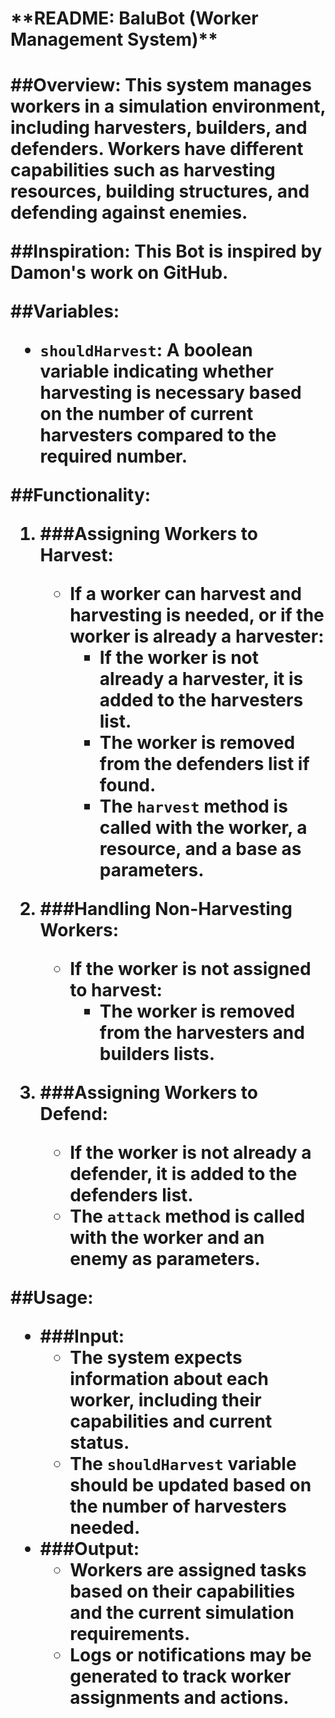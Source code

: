 <h1>**README: BaluBot (Worker Management System)**<h1>

##**Overview:**
This system manages workers in a simulation environment, including harvesters, builders, and defenders. Workers have different capabilities such as harvesting resources, building structures, and defending against enemies.

##**Inspiration:**
This Bot is inspired by Damon's work on GitHub.

##**Variables:**
- `shouldHarvest`: A boolean variable indicating whether harvesting is necessary based on the number of current harvesters compared to the required number.

##**Functionality:**

1. ###**Assigning Workers to Harvest:**
    - If a worker can harvest and harvesting is needed, or if the worker is already a harvester:
        - If the worker is not already a harvester, it is added to the harvesters list.
        - The worker is removed from the defenders list if found.
        - The `harvest` method is called with the worker, a resource, and a base as parameters.

2. ###**Handling Non-Harvesting Workers:**
    - If the worker is not assigned to harvest:
        - The worker is removed from the harvesters and builders lists.
   
3. ###**Assigning Workers to Defend:**
    - If the worker is not already a defender, it is added to the defenders list.
    - The `attack` method is called with the worker and an enemy as parameters.

##**Usage:**
- ###**Input:** 
    - The system expects information about each worker, including their capabilities and current status.
    - The `shouldHarvest` variable should be updated based on the number of harvesters needed.
- ###**Output:**
    - Workers are assigned tasks based on their capabilities and the current simulation requirements.
    - Logs or notifications may be generated to track worker assignments and actions.

